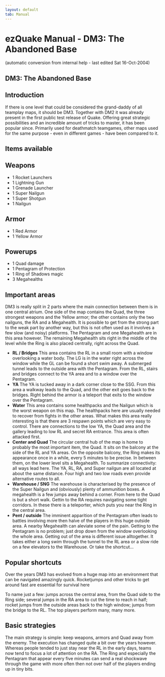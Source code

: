 ```yaml
---
layout: default
tab: Manual
---
```


# ezQuake Manual - DM3: The Abandoned Base
(automatic conversion from internal help - last edited Sat 16-Oct-2004)

## DM3: The Abandoned Base

## Introduction

If there is one level that could be considered the grand-daddy of all teamplay maps, it should be DM3. Together with DM2 it was already present in the first public test release of Quake. Offering great strategic possibilities and an incredible amount of tricks to master, it has been popular since. Primarily used for deathmatch teamgames, other maps used for the same purpose - even in different games - have been compared to it.

## Items available
## Weapons

- 1 Rocket Launchers
- 1 Lightning Gun
- 1 Grenade Launcher
- 1 Super Nailgun
- 1 Super Shotgun
- 1 Nailgun

## Armor

- 1 Red Armor
- 1 Yellow Armor

## Powerups

- 1 Quad damage
- 1 Pentagram of Protection
- 1 Ring of Shadows magic
- 3 Megahealths


## Important areas

DM3 is really split in 2 parts where the main connection between them is in one central atrium. One side of the map contains the Quad, the three strongest weapons and the Yellow armor; the other contains only the two nailguns, the RA and a Megahealth. It is possible to get from the strong part to the weak part by another way, but this is not often used as it involves a few slow (and noisy) platforms. The Pentagram and one Megahealth are in this area however. The remaining Megahealth sits right in the middle of the level while the Ring is also placed centrally, right across the Quad.

- **RL / Bridges** This area contains the RL in a small room with a window overlooking a water body. The LG is in the water right across the window while the GL can be found a short swim away. A submerged tunnel leads to the outside area with the Pentagram. From the RL, stairs and bridges connect to the YA area and to a window over the Pentagram.
- **YA** The YA is tucked away in a dark corner close to the SSG. From this area a walkway leads to the Quad, and the other exit goes back to the bridges. Right behind the armor is a teleport that exits to the window over the Pentagram.
- **Water** This area contains some healthpacks and the Nailgun which is the worst weapon on this map. The healthpacks here are usually needed to recover from fights in the other areas. What makes this area really interesting is that there are 3 respawn points which are very easy to control. There are connections to the low YA, the Quad area and the gallery leading to low RL and secret RA entrance. This area is often attacked first.
- **Center and Quad** The circular central hub of the map is home to probably the most important item, the Quad. It sits on the balcony at the side of the RL and YA areas. On the opposite balcony, the Ring makes its appearance once in a while, every 5 minutes to be precise. In between them, on the lower level sits a Megahealth. To summarize connectivity: all ways lead here. The YA, RL, RA, and Super nailgun are all located at about the same distance. Four high and two low roads even provide alternative routes to all.
- **Warehouse / SNG** The warehouse is characterised by the presence of the Super Nailgun and (obviously) plenty of ammunition boxes. A megahealth is a few jumps away behind a corner. From here to the Quad is but a short walk. Gettin to the RA requires navigating some tight corridors. In these there is a teleporter, which puts you near the Ring in the central area.
- **Pent / outside** The imminent apparition of the Pentagram often leads to battles involving more then halve of the players in this huge outside area. A nearby Megahealth can aleviate some of the pain. Getting to the Pentagram is no problem; just drop down from the window overlooking the whole area. Getting out of the area is different issue alltogether. It takes either a long swim through the tunnel to the RL area or a slow ride on a few elevators to the Warehouse. Or take the shortcut...

## Popular shortcuts

Over the years DM3 has evolved from a huge map into an environment that can be navigated amazingly quick. Rocketjumps and other tricks to get around fast are essential for survival here

To name just a few: jumps across the central area, from the Quad side to the Ring side; several jumps in the RA area to cut the time to reach in half; rocket jumps from the outside areas back to the high window; jumps from the bridge to the RL. The top players perform many, many more.
## Basic strategies

The main strategy is simple: keep weapons, armors and Quad away from the enemy. The execution has changed quite a bit over the years however. Whereas people tended to just stay near the RL in the early days, teams now tend to focus a lot of attention on the RA. The Ring and especially the Pentagram that appear every five minutes can send a real shockwave through the game with more often then not over half of the players ending up in tiny bits.

